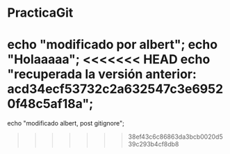 # PracticaGit

echo "modificado por albert";
echo "Holaaaaa";
<<<<<<< HEAD
echo "recuperada la versión anterior: 
acd34ecf53732c2a632547c3e69520f48c5af18a";
=======
echo "modificado albert, post gitignore";
>>>>>>> 38ef43c6c86863da3bcb0020d539c293b4cf8db8
